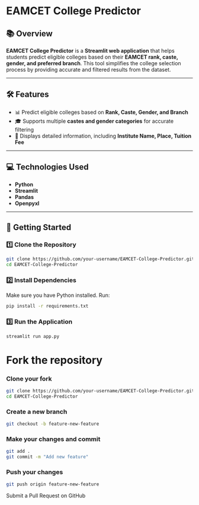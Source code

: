 # **EAMCET College Predictor**

## 📚 **Overview**  
**EAMCET College Predictor** is a **Streamlit web application** that helps students predict eligible colleges based on their **EAMCET rank, caste, gender, and preferred branch**. This tool simplifies the college selection process by providing accurate and filtered results from the dataset.

---

## 🛠️ **Features**  
- 📊 Predict eligible colleges based on **Rank, Caste, Gender, and Branch**  
- 🎓 Supports multiple **castes and gender categories** for accurate filtering  
- 📝 Displays detailed information, including **Institute Name, Place, Tuition Fee**  

---

## 💻 **Technologies Used**  
- **Python**  
- **Streamlit**  
- **Pandas**  
- **Openpyxl**  

---

## 🚀 **Getting Started**

### 1️⃣ **Clone the Repository**  
```bash
git clone https://github.com/your-username/EAMCET-College-Predictor.git
cd EAMCET-College-Predictor
```
### 2️⃣ **Install Dependencies**
Make sure you have Python installed. Run:
``` bash
pip install -r requirements.txt
```
### 3️⃣ **Run the Application**
```bash
streamlit run app.py
```
# Fork the repository
### Clone your fork
```bash
git clone https://github.com/your-username/EAMCET-College-Predictor.git
cd EAMCET-College-Predictor
```
### Create a new branch
```bash
git checkout -b feature-new-feature
```
### Make your changes and commit
```bash
git add .
git commit -m "Add new feature"
```
### Push your changes
```bash
git push origin feature-new-feature
```
Submit a Pull Request on GitHub




